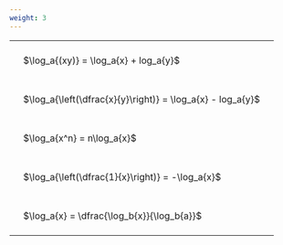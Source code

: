 ```yaml
---
weight: 3
---
```


<style type="text/css">
#T_d5b9d th.col_heading {
  text-align: left;
  font-size: 1em;
}
#T_d5b9d td {
  text-align: left;
  font-size: 1em;
  padding: 1.5em;
}
</style>
<table id="T_d5b9d">
  <thead>
  </thead>
  <tbody>
    <tr>
      <td id="T_d5b9d_row0_col0" class="data row0 col0" >$\log_a{(xy)} = \log_a{x} + log_a{y}$</td>
    </tr>
    <tr>
      <td id="T_d5b9d_row1_col0" class="data row1 col0" >$\log_a{\left(\dfrac{x}{y}\right)} = \log_a{x} - log_a{y}$</td>
    </tr>
    <tr>
      <td id="T_d5b9d_row2_col0" class="data row2 col0" >$\log_a{x^n} = n\log_a{x}$</td>
    </tr>
    <tr>
      <td id="T_d5b9d_row3_col0" class="data row3 col0" >$\log_a{\left(\dfrac{1}{x}\right)} = -\log_a{x}$</td>
    </tr>
    <tr>
      <td id="T_d5b9d_row4_col0" class="data row4 col0" >$\log_a{x} = \dfrac{\log_b{x}}{\log_b{a}}$</td>
    </tr>
  </tbody>
</table>
